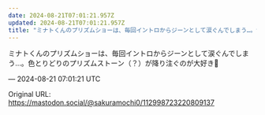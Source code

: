 ```yaml
---
date: 2024-08-21T07:01:21.957Z
updated: 2024-08-21T07:01:21.957Z
title: "ミナトくんのプリズムショーは、毎回イントロからジーンとして涙ぐんでしまう…。色と[...]"
---
```


<p>ミナトくんのプリズムショーは、毎回イントロからジーンとして涙ぐんでしまう…。色とりどりのプリズムストーン（？）が降り注ぐのが大好き🩵</p>

&mdash; 2024-08-21 07:01:21 UTC

Original URL: https://mastodon.social/@sakuramochi0/112998723220809137
